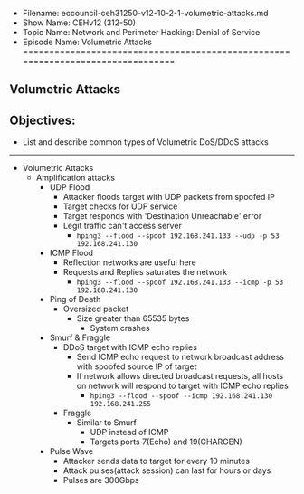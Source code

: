 - Filename: eccouncil-ceh31250-v12-10-2-1-volumetric-attacks.md
- Show Name: CEHv12 (312-50)
- Topic Name: Network and Perimeter Hacking: Denial of Service
- Episode Name: Volumetric Attacks
================================================================================


Volumetric Attacks
--------------------------------------------------------------------------------

Objectives:
--------------------------------------------------------------------------------
- List and describe common types of Volumetric DoS/DDoS attacks
--------------------------------------------------------------------------------


+ Volumetric Attacks
  - Amplification attacks
    + UDP Flood
      - Attacker floods target with UDP packets from spoofed IP
      - Target checks for UDP service
      - Target responds with 'Destination Unreachable' error
      - Legit traffic can't access server
        + `hping3 --flood --spoof 192.168.241.133 --udp -p 53 192.168.241.130`
    + ICMP Flood
      - Reflection networks are useful here
      - Requests and Replies saturates the network
        + `hping3 --flood --spoof 192.168.241.133 --icmp -p 53 192.168.241.130`
    + Ping of Death
      - Oversized packet
        + Size greater than 65535 bytes
          - System crashes
    + Smurf & Fraggle
      - DDoS target with ICMP echo replies
        + Send ICMP echo request to network broadcast address with spoofed source
          IP of target
        + If network allows directed broadcast requests, all hosts on network will
          respond to target with ICMP echo replies
          - `hping3 --flood --spoof --icmp 192.168.241.130 192.168.241.255`
      - Fraggle
        + Similar to Smurf
          - UDP instead of ICMP
          - Targets ports 7(Echo) and 19(CHARGEN)
    + Pulse Wave
      - Attacker sends data to target for every 10 minutes
      - Attack pulses(attack session) can last for hours or days
      - Pulses are 300Gbps
